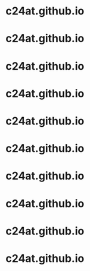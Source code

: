 # c24at.github.io
# c24at.github.io
# c24at.github.io
# c24at.github.io
# c24at.github.io
# c24at.github.io
# c24at.github.io
# c24at.github.io
# c24at.github.io
# c24at.github.io
